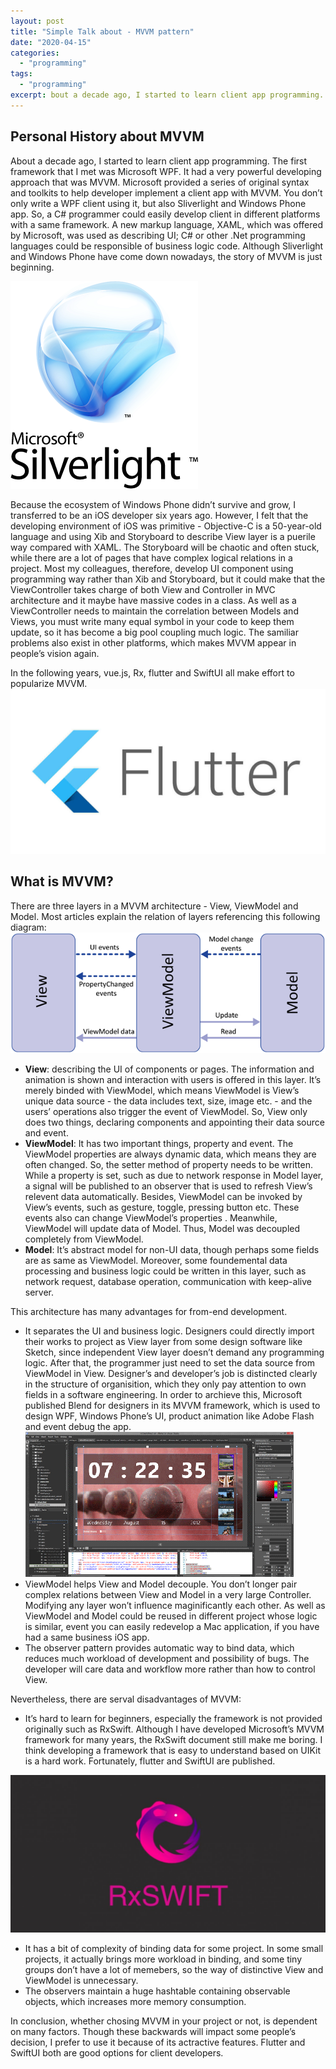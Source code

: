 ```yaml
---
layout: post
title: "Simple Talk about - MVVM pattern"
date: "2020-04-15"
categories: 
  - "programming"
tags:
  - "programming"
excerpt: bout a decade ago, I started to learn client app programming. The first framework that I met was Microsoft WPF. It had a very powerful developing approach that was MVVM. Microsoft provided a series of original syntax and toolkits to help developer implement a client app with MVVM. You don’t only write a WPF client using it, but also Sliverlight and Windows Phone app. 
---
```


## Personal History about MVVM

About a decade ago, I started to learn client app programming. The first framework that I met was Microsoft WPF. It had a very powerful developing approach that was MVVM. Microsoft provided a series of original syntax and toolkits to help developer implement a client app with MVVM. You don’t only write a WPF client using it, but also Sliverlight and Windows Phone app. So, a C# programmer could easily develop client in different platforms with a same framework. A new markup language, XAML, which was offered by Microsoft, was used as describing UI; C# or other .Net programming languages could be responsible of business logic code. Although Sliverlight and Windows Phone have come down nowadays, the story of MVVM is just beginning.

![Silverlight](/assets/img/images/2C943AF5-C8F5-4465-A1EC-D592C7C6FF94.png)

Because the ecosystem of Windows Phone didn’t survive and grow, I transferred to be an iOS developer six years ago. However, I felt that the developing environment of iOS was primitive - Objective-C is a 50-year-old language and using Xib and Storyboard to describe View layer is a puerile way compared with XAML. The Storyboard will be chaotic and often stuck, while there are a lot of pages that have complex logical relations in a project. Most my colleagues, therefore, develop UI component using programming way rather than Xib and Storyboard, but it could make that the ViewController takes charge of both View and Controller in MVC architecture and it maybe have massive codes in a class. As well as a ViewController needs to maintain the correlation between Models and Views, you must write many equal symbol in your code to keep them update, so it has become a big pool coupling much logic. The samiliar problems also exist in other platforms, which makes MVVM appear in people’s vision again.

In the following years, vue.js, Rx, flutter and SwiftUI all make effort to popularize MVVM. ![Flutter](/assets/img/images/E6301C12-A1BA-4E5C-AA3F-6091A3BCA7F4.jpeg)

## What is MVVM?

There are three layers in a MVVM architecture - View, ViewModel and Model. Most articles explain the relation of layers referencing this following diagram: ![MVVM](/assets/img/images/D98BE215-15C7-499F-B381-F30B9B1D0A4E.png)

- **View**: describing the UI of components or pages. The information and animation is shown and interaction with users is offered in this layer. It’s merely binded with ViewModel, which means ViewModel is View’s unique data source - the data includes text, size, image etc. - and the users’ operations also trigger the event of ViewModel. So, View only does two things, declaring components and appointing their data source and event.
- **ViewModel**: It has two important things, property and event. The ViewModel properties are always dynamic data, which means they are often changed. So, the setter method of property needs to be written. While a property is set, such as due to network response in Model layer, a signal will be published to an observer that is used to refresh View’s relevent data automatically. Besides, ViewModel can be invoked by View’s events, such as gesture, toggle, pressing button etc. These events also can change ViewModel’s properties . Meanwhile, ViewModel will update data of Model. Thus, Model was decoupled completely from ViewModel.
- **Model**: It’s abstract model for non-UI data, though perhaps some fields are as same as ViewModel. Moreover, some foundemental data processing and business logic could be written in this layer, such as network request, database operation, communication with keep-alive server.

This architecture has many advantages for from-end development.

- It separates the UI and business logic. Designers could directly import their works to project as View layer from some design software like Sketch, since independent View layer doesn’t demand any programming logic. After that, the programmer just need to set the data source from ViewModel in View. Designer’s and developer’s job is distincted clearly in the structure of organisition, which they only pay attention to own fields in a software engineering. In order to archieve this, Microsoft published Blend for designers in its MVVM framework, which is used to design WPF, Windows Phone’s UI, product animation like Adobe Flash and event debug the app. ![Blend](/assets/img/images/CC54BA97-2DFE-40C9-812F-06B10C7DBF43.png)
- ViewModel helps View and Model decouple. You don’t longer pair complex relations between View and Model in a very large Controller. Modifying any layer won’t influence maginificantly each other. As well as ViewModel and Model could be reused in different project whose logic is similar, event you can easily redevelop a Mac application, if you have had a same business iOS app.
- The observer pattern provides automatic way to bind data, which reduces much workload of development and possibility of bugs. The developer will care data and workflow more rather than how to control View.

Nevertheless, there are serval disadvantages of MVVM:

- It’s hard to learn for beginners, especially the framework is not provided originally such as RxSwift. Although I have developed Microsoft’s MVVM framework for many years, the RxSwift document still make me boring. I think developing a framework that is easy to understand based on UIKit is a hard work. Fortunately, flutter and SwiftUI are published.

![RxSwift](/assets/img/images/F4878A97-1EA4-4525-AC62-F194BA0828E9.jpeg)

- It has a bit of complexity of binding data for some project. In some small projects, it actually brings more workload in binding, and some tiny groups don’t have a lot of memebers, so the way of distinctive View and ViewModel is unnecessary.
- The observers maintain a huge hashtable containing observable objects, which increases more memory consumption.

In conclusion, whether chosing MVVM in your project or not, is dependent on many factors. Though these backwards will impact some people’s decision, I prefer to use it because of its actractive features. Flutter and SwiftUI both are good options for client developers.
